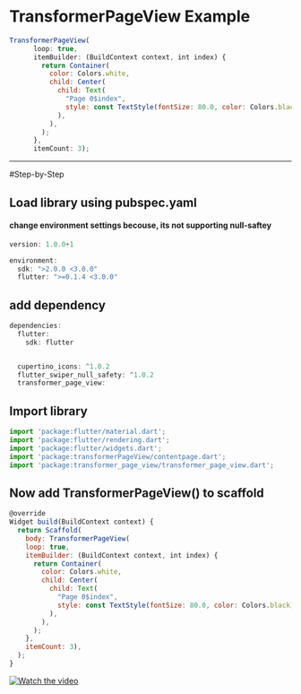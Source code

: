 # TransformerPageView Example
```javascript
TransformerPageView(
      loop: true,
      itemBuilder: (BuildContext context, int index) {
        return Container(
          color: Colors.white,
          child: Center(
            child: Text(
              "Page 0$index",
              style: const TextStyle(fontSize: 80.0, color: Colors.black),
            ),
          ),
        );
      },
      itemCount: 3);
```
***
#Step-by-Step
## Load library using pubspec.yaml
#### change environment settings becouse, its not supporting null-saftey 

``` javascript
version: 1.0.0+1

environment:
  sdk: ">2.0.0 <3.0.0"
  flutter: ">=0.1.4 <3.0.0"
```
## add dependency 
```javascript
dependencies:
  flutter:
    sdk: flutter


  cupertino_icons: ^1.0.2
  flutter_swiper_null_safety: ^1.0.2
  transformer_page_view:
  ```
  ## Import library

  ```javascript
import 'package:flutter/material.dart';
import 'package:flutter/rendering.dart';
import 'package:flutter/widgets.dart';
import 'package:transformerPageView/contentpage.dart';
import 'package:transformer_page_view/transformer_page_view.dart';
  ```
  ## Now add TransformerPageView() to scaffold

  ```javascript
@override
  Widget build(BuildContext context) {
    return Scaffold(
      body: TransformerPageView(
      loop: true,
      itemBuilder: (BuildContext context, int index) {
        return Container(
          color: Colors.white,
          child: Center(
            child: Text(
              "Page 0$index",
              style: const TextStyle(fontSize: 80.0, color: Colors.black),
            ),
          ),
        );
      },
      itemCount: 3),
    );
  }
  ```

  [![Watch the video](https://drive.google.com/file/d/1ygxIU4OMdFJyMUwZ-L0K-OLeK8mmWxOb/view)](https://youtu.be/VkDupXC_nPs)

